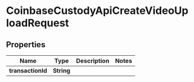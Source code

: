 
# CoinbaseCustodyApiCreateVideoUploadRequest

## Properties
Name | Type | Description | Notes
------------ | ------------- | ------------- | -------------
**transactionId** | **String** |  | 



